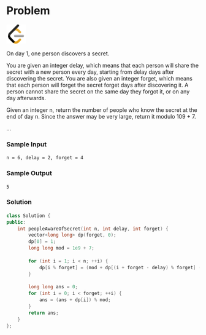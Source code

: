 # Problem
<a href="https://leetcode.com/problems/number-of-people-aware-of-a-secret/description/">
  <img src="../lib/leetcode-3628885-3030025.webp" width="50"/>
</a>

On day 1, one person discovers a secret.

You are given an integer delay, which means that each person will share the secret with a new person every day, starting from delay days after discovering the secret. You are also given an integer forget, which means that each person will forget the secret forget days after discovering it. A person cannot share the secret on the same day they forgot it, or on any day afterwards.

Given an integer n, return the number of people who know the secret at the end of day n. Since the answer may be very large, return it modulo 109 + 7.

...

### Sample Input
```
n = 6, delay = 2, forget = 4
```
### Sample Output
```
5
```

### Solution
```cpp
class Solution {
public:
    int peopleAwareOfSecret(int n, int delay, int forget) {
        vector<long long> dp(forget, 0);
        dp[0] = 1;
        long long mod = 1e9 + 7;

        for (int i = 1; i < n; ++i) {
            dp[i % forget] = (mod + dp[(i + forget - delay) % forget] - dp[i % forget] + (i == 1 ? 0 : dp[(i - 1) % forget])) % mod;
        }

        long long ans = 0;
        for (int i = 0; i < forget; ++i) {
            ans = (ans + dp[i]) % mod;
        }
        return ans;
    }
};
```
